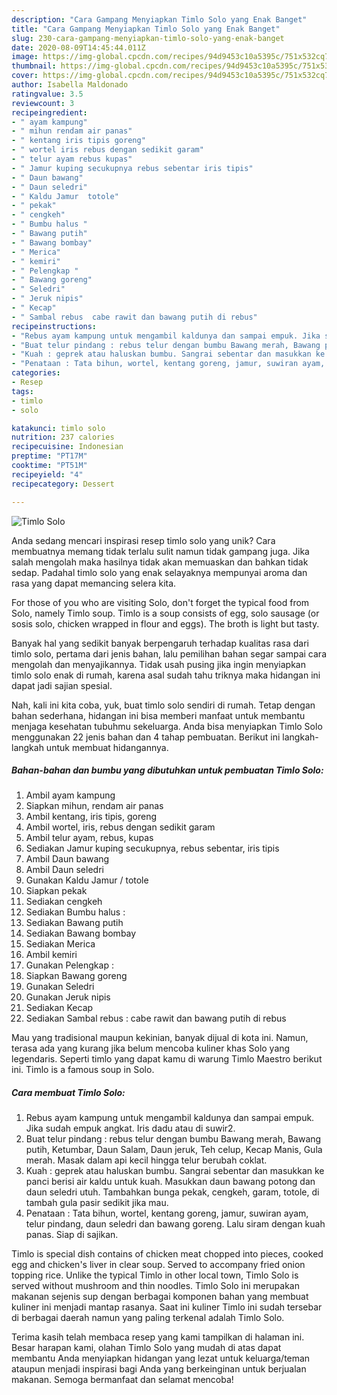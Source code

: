 ```yaml
---
description: "Cara Gampang Menyiapkan Timlo Solo yang Enak Banget"
title: "Cara Gampang Menyiapkan Timlo Solo yang Enak Banget"
slug: 230-cara-gampang-menyiapkan-timlo-solo-yang-enak-banget
date: 2020-08-09T14:45:44.011Z
image: https://img-global.cpcdn.com/recipes/94d9453c10a5395c/751x532cq70/timlo-solo-foto-resep-utama.jpg
thumbnail: https://img-global.cpcdn.com/recipes/94d9453c10a5395c/751x532cq70/timlo-solo-foto-resep-utama.jpg
cover: https://img-global.cpcdn.com/recipes/94d9453c10a5395c/751x532cq70/timlo-solo-foto-resep-utama.jpg
author: Isabella Maldonado
ratingvalue: 3.5
reviewcount: 3
recipeingredient:
- " ayam kampung"
- " mihun rendam air panas"
- " kentang iris tipis goreng"
- " wortel iris rebus dengan sedikit garam"
- " telur ayam rebus kupas"
- " Jamur kuping secukupnya rebus sebentar iris tipis"
- " Daun bawang"
- " Daun seledri"
- " Kaldu Jamur  totole"
- " pekak"
- " cengkeh"
- " Bumbu halus "
- " Bawang putih"
- " Bawang bombay"
- " Merica"
- " kemiri"
- " Pelengkap "
- " Bawang goreng"
- " Seledri"
- " Jeruk nipis"
- " Kecap"
- " Sambal rebus  cabe rawit dan bawang putih di rebus"
recipeinstructions:
- "Rebus ayam kampung untuk mengambil kaldunya dan sampai empuk. Jika sudah empuk angkat. Iris dadu atau di suwir2."
- "Buat telur pindang : rebus telur dengan bumbu Bawang merah, Bawang putih, Ketumbar, Daun Salam, Daun jeruk, Teh celup, Kecap Manis, Gula merah. Masak dalam api kecil hingga telur berubah coklat."
- "Kuah : geprek atau haluskan bumbu. Sangrai sebentar dan masukkan ke panci berisi air kaldu untuk kuah. Masukkan daun bawang potong dan daun seledri utuh. Tambahkan bunga pekak, cengkeh, garam, totole, di tambah gula pasir sedikit jika mau."
- "Penataan : Tata bihun, wortel, kentang goreng, jamur, suwiran ayam, telur pindang, daun seledri dan bawang goreng. Lalu siram dengan kuah panas. Siap di sajikan."
categories:
- Resep
tags:
- timlo
- solo

katakunci: timlo solo 
nutrition: 237 calories
recipecuisine: Indonesian
preptime: "PT17M"
cooktime: "PT51M"
recipeyield: "4"
recipecategory: Dessert

---
```



![Timlo Solo](https://img-global.cpcdn.com/recipes/94d9453c10a5395c/751x532cq70/timlo-solo-foto-resep-utama.jpg)

Anda sedang mencari inspirasi resep timlo solo yang unik? Cara membuatnya memang tidak terlalu sulit namun tidak gampang juga. Jika salah mengolah maka hasilnya tidak akan memuaskan dan bahkan tidak sedap. Padahal timlo solo yang enak selayaknya mempunyai aroma dan rasa yang dapat memancing selera kita.

For those of you who are visiting Solo, don&#39;t forget the typical food from Solo, namely Timlo soup. Timlo is a soup consists of egg, solo sausage (or sosis solo, chicken wrapped in flour and eggs). The broth is light but tasty.

Banyak hal yang sedikit banyak berpengaruh terhadap kualitas rasa dari timlo solo, pertama dari jenis bahan, lalu pemilihan bahan segar sampai cara mengolah dan menyajikannya. Tidak usah pusing jika ingin menyiapkan timlo solo enak di rumah, karena asal sudah tahu triknya maka hidangan ini dapat jadi sajian spesial.


Nah, kali ini kita coba, yuk, buat timlo solo sendiri di rumah. Tetap dengan bahan sederhana, hidangan ini bisa memberi manfaat untuk membantu menjaga kesehatan tubuhmu sekeluarga. Anda bisa menyiapkan Timlo Solo menggunakan 22 jenis bahan dan 4 tahap pembuatan. Berikut ini langkah-langkah untuk membuat hidangannya.

<!--inarticleads1-->

##### Bahan-bahan dan bumbu yang dibutuhkan untuk pembuatan Timlo Solo:

1. Ambil  ayam kampung
1. Siapkan  mihun, rendam air panas
1. Ambil  kentang, iris tipis, goreng
1. Ambil  wortel, iris, rebus dengan sedikit garam
1. Ambil  telur ayam, rebus, kupas
1. Sediakan  Jamur kuping secukupnya, rebus sebentar, iris tipis
1. Ambil  Daun bawang
1. Ambil  Daun seledri
1. Gunakan  Kaldu Jamur / totole
1. Siapkan  pekak
1. Sediakan  cengkeh
1. Sediakan  Bumbu halus :
1. Sediakan  Bawang putih
1. Sediakan  Bawang bombay
1. Sediakan  Merica
1. Ambil  kemiri
1. Gunakan  Pelengkap :
1. Siapkan  Bawang goreng
1. Gunakan  Seledri
1. Gunakan  Jeruk nipis
1. Sediakan  Kecap
1. Sediakan  Sambal rebus : cabe rawit dan bawang putih di rebus


Mau yang tradisional maupun kekinian, banyak dijual di kota ini. Namun, terasa ada yang kurang jika belum mencoba kuliner khas Solo yang legendaris. Seperti timlo yang dapat kamu di warung Timlo Maestro berikut ini. Timlo is a famous soup in Solo. 

<!--inarticleads2-->

##### Cara membuat Timlo Solo:

1. Rebus ayam kampung untuk mengambil kaldunya dan sampai empuk. Jika sudah empuk angkat. Iris dadu atau di suwir2.
1. Buat telur pindang : rebus telur dengan bumbu Bawang merah, Bawang putih, Ketumbar, Daun Salam, Daun jeruk, Teh celup, Kecap Manis, Gula merah. Masak dalam api kecil hingga telur berubah coklat.
1. Kuah : geprek atau haluskan bumbu. Sangrai sebentar dan masukkan ke panci berisi air kaldu untuk kuah. Masukkan daun bawang potong dan daun seledri utuh. Tambahkan bunga pekak, cengkeh, garam, totole, di tambah gula pasir sedikit jika mau.
1. Penataan : Tata bihun, wortel, kentang goreng, jamur, suwiran ayam, telur pindang, daun seledri dan bawang goreng. Lalu siram dengan kuah panas. Siap di sajikan.


Timlo is special dish contains of chicken meat chopped into pieces, cooked egg and chicken&#39;s liver in clear soup. Served to accompany fried onion topping rice. Unlike the typical Timlo in other local town, Timlo Solo is served without mushroom and thin noodles. Timlo Solo ini merupakan makanan sejenis sup dengan berbagai komponen bahan yang membuat kuliner ini menjadi mantap rasanya. Saat ini kuliner Timlo ini sudah tersebar di berbagai daerah namun yang paling terkenal adalah Timlo Solo. 

Terima kasih telah membaca resep yang kami tampilkan di halaman ini. Besar harapan kami, olahan Timlo Solo yang mudah di atas dapat membantu Anda menyiapkan hidangan yang lezat untuk keluarga/teman ataupun menjadi inspirasi bagi Anda yang berkeinginan untuk berjualan makanan. Semoga bermanfaat dan selamat mencoba!
